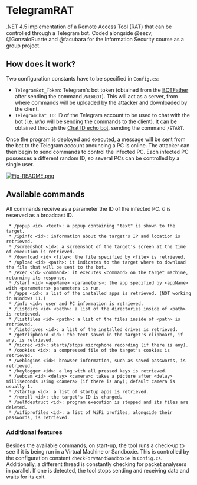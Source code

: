 # TelegramRAT
.NET 4.5 implementation of a Remote Access Tool (RAT) that can be controlled through a Telegram bot. Coded alongside @eezv, @GonzaloRuarte and @facubara for the Information Security course as a group project.

## How does it work?
Two configuration constants have to be specified in ```Config.cs```:
- ```TelegramBot_Token```: Telegram's bot token (obtained from the [BOTFather](https://t.me/botfather) after sending the command ```/NEWBOT```). This will act as a server, from where commands will be uploaded by the attacker and downloaded by the client.
- ```TelegramChat_ID```: ID of the Telegram account to be used to chat with the bot (i.e. *who* will be sending the commands to the client). It can be obtained through the [Chat ID echo bot](https://t.me/chatid_echo_bot), sending the command ```/START```.


Once the program is deployed and executed, a message will be sent from the bot to the Telegram account anouncing a PC is online. The attacker can then begin to send commands to control the infected PC.
Each infected PC possesses a different random ID, so several PCs can be controlled by a single user.

[![Fig-README.png](https://i.postimg.cc/3wnKV3LH/Fig-README.png)](https://postimg.cc/XZBSy6S2)

## Available commands
All commands receive as a parameter the ID of the infected PC. *0* is reserved as a broadcast ID.

     * /popup <id> <text>: a popup containing "text" is shown to the target. 
     * /ipinfo <id>: information about the target's IP and location is retrieved. 
     * /screenshot <id>: a screenshot of the target's screen at the time of execution is retrieved.
     * /download <id> <file>: the file specified by <file> is retrieved.
     * /upload <id> <path>: it indicates to the target where to download the file that will be sent to the bot.
     * /exec <id> <command>: it executes <command> on the target machine, returning its response.
     * /start <id> <appName> <parameters>: the app specified by <appName> with <parameters> parameters is run.
     * /apps <id>: a list of the installed apps is retrieved. (NOT working in Windows 11.)
     * /info <id>: user and PC information is retrieved.
     * /listdirs <id> <path>: a list of the directories inside of <path> is retrieved.
     * /listfiles <id> <path>: a list of the files inside of <path> is retrieved.
     * /listdrives <id>: a list of the installed drives is retrieved.
     * /getclipboard <id>: the text saved in the target's clipboard, if any, is retrieved.
     * /micrec <id>: starts/stops microphone recording (if there is any).
     * /cookies <id>: a compressed file of the target's cookies is retrieved.
     * /weblogins <id>: browser information, such as saved passwords, is retrieved.
     * /keylogger <id>: a log with all pressed keys is retrieved.
     * /webcam <id> <delay> <camera>: takes a picture after <delay> milliseconds using <camera> (if there is any); default camera is usually 1. 
     * /startup <id>: a list of startup apps is retrieved.
     * /reroll <id>: the target's ID is changed.
     * /selfdestruct <id>: program execution is stopped and its files are deleted.
     * /wifiprofiles <id>: a list of WiFi profiles, alongside their passwords, is retrieved.
     
### Additional features
Besides the available commands, on start-up, the tool runs a check-up to see if it is being run in a Virtual Machine or Sandboxie. This is controlled by the configuration constant ```checkForVMAndSandboxie``` in ```Config.cs```. Additionally, a different thread is constantly checking for packet analysers in parallel. If one is detected, the tool stops sending and receiving data and waits for its exit.
